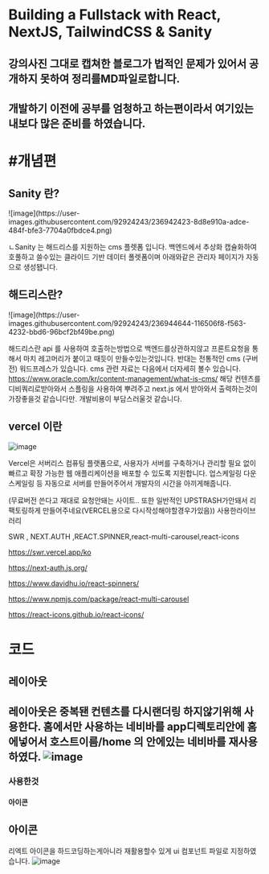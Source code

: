 # Building a Fullstack with React, NextJS, TailwindCSS & Sanity 


<H2>강의사진 그대로 캡쳐한 블로그가 법적인 문제가 있어서 공개하지 못하여 정리를MD파일로합니다.</H2>
<H2>개발하기 이전에 공부를 엄청하고 하는편이라서 여기있는 내보다 많은 준비를 하였습니다.</H2>

<H1 ID="개념">#개념편</H1>

<H2 ID="Sanity">Sanity 란?</H2>
![image](https://user-images.githubusercontent.com/92924243/236942423-8d8e910a-adce-484f-bfe3-7704a0fbdce4.png)

ㄴSanity 는 해드리스를 지원하는 cms 플렛폼 입니다. 백엔드에서 추상화 캡슐화하여 호풀하고 쓸수있는 클라이드 기반 데이터 폴렛폼이며
아래와같은 관리자 페이지가 자동으로 생성됍니다.
<!--  관리자페이지 -->
<!-- 관리자페이지설명링크 -->

<H2 ID="해드리스" >해드리스란?</H2>
![image](https://user-images.githubusercontent.com/92924243/236944644-116506f8-f563-4232-bbd6-96bcf2bf49be.png)

해드리스란 api 를 사용하여 호출하는방법으로 백엔드를상관하지않고 프론트요청을 통해서 마치 레고머리가 붙이고 때듯이 만들수있는것입니다.
반대는 전통적인 cms (구버전) 워드프레스가 있습니다.
cms 관련 자료는 다음에서 더자세히 볼수 있습니다.
https://www.oracle.com/kr/content-management/what-is-cms/
해당 컨텐츠를 디비쿼리로받아와서 스플링을 사용하여 뿌려주고 next.js 에서 받아와서 출력하는것이 가장좋을것 같습니다만. 개발비용이 부담스러울것 같습니다.

<H2 ID="vercel" > vercel 이란</H2>

![image](https://user-images.githubusercontent.com/92924243/236946335-24bde62c-e5bb-4514-8158-8c92c2f56a24.png)

Vercel은 서버리스 컴퓨팅 플랫폼으로, 사용자가 서버를 구축하거나 관리할 필요 없이 빠르고 확장 가능한 웹 애플리케이션을 배포할 수 있도록 지원합니다.
업스케일링 다운스케일링 등 자동으로 서버를 만들어주어서 개발자의 시간을 아끼게해줍니다.

(무료버전 쓴다고 재대로 요청안돼는 사이트.. 또한 일반적인 UPSTRASH가안돼서 리팩토링하게 만들어주네요(VERCEL용으로 다시작성해야할경우가있음))
사용한라이브러리 


SWR , NEXT.AUTH ,REACT.SPINNER,react-multi-carousel,react-icons

<https://swr.vercel.app/ko>

<https://next-auth.js.org/>

<https://www.davidhu.io/react-spinners/>
   
<https://www.npmjs.com/package/react-multi-carousel>

<https://react-icons.github.io/react-icons/>


 <H1 ID="코드">코드 </H1>
   
 <H2 ="레이아웃">레이아웃<H2>
    
 레이아웃은 중복됀 컨텐츠를 다시랜더링 하지않기위해 사용한다. 홈에서만 사용하는 네비바를 app디렉토리안에 홈에넣어서 호스트이름/home 의 안에있는 네비바를 재사용 하였다.
 ![image](https://user-images.githubusercontent.com/92924243/236949617-0646d124-55a7-497e-a78b-876562262235.png)
 <H3 href="#아이콘" >사용한것</H3>
  <H4> 아이콘</H4>
    
    
 <H2 ID="아이콘">아이콘</H2>
   
리엑트 아이콘을 하드코딩하는게아니라 재활용할수 있게 ui 컴포넌트 파일로 지정하였습니다.
 ![image](https://user-images.githubusercontent.com/92924243/236950054-77d86847-d115-44c5-a6e2-2fe2c2af602e.png)


